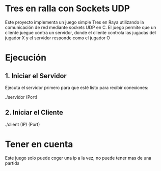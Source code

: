 # Tres en ralla con Sockets UDP
Este proyecto implementa un juego simple Tres en Raya utilizando la comunicación de red mediante sockets UDP en C.
El juego permite que un cliente juegue contra un servidor, donde el cliente controla las jugadas del jugador X y el servidor responde como el jugador O

# Ejecución
## 1. Iniciar el Servidor
Ejecuta el servidor primero para que esté listo para recibir conexiones:

./servidor (Port)
## 2. Iniciar el Cliente
./client (IP) (Port)
# Tener en cuenta
Este juego solo puede coger una ip a la vez, no puede tener mas de una partida

